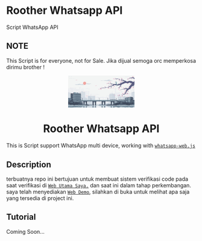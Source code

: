 # Roother Whatsapp API
Script WhatsApp API

## NOTE
This Script is for everyone, not for Sale. Jika dijual semoga orc memperkosa dirimu brother !

<p align="center">
	<img src="https://raw.githubusercontent.com/shoukosagiri-poi/shoukosagiri-poi/main/folder/gif.gif" width="35%" style="margin-left: auto;margin-right: auto;display: block;">
</p>
<h1 align="center">Roother Whatsapp API</h1>

This is Script support WhatsApp multi device, working with [`whatsapp-web.js`](https://github.com/pedroslopez/whatsapp-web.js)

## Description
terbuatnya repo ini bertujuan untuk membuat sistem verifikasi code pada saat verifikasi di [`Web Utama Saya.`](https://swenson.my.id) dan saat ini dalam tahap perkembangan. saya telah menyediakan [`Web Demo`](http://roother.my.id), silahkan di buka untuk melihat apa saja yang tersedia di project ini. 

## Tutorial
Coming Soon...

